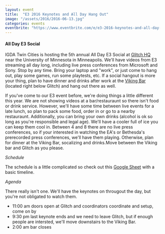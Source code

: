 ```yaml
---
layout: event
title:  "E3 2016 Keynotes and All Day Hang Out"
image: "/assets/2016/2016-06-13.jpg"
categories: events
eventbrite: "https://www.eventbrite.com/e/e3-2016-keynotes-and-all-day-hang-out-tickets-25917056614?aff=ebdsoporgprofile"
---
```


#### All Day E3 Social

IGDA Twin Cities is hosting the 5th annual All Day E3 Social at [Glitch HQ](http://glitch.mn/) near the University of Minnesota in Minneapolis. We'll have videos from E3 streaming all day long, including live press conferences from Microsoft and Sony. Stop by any time. Bring your laptop and "work", or just come to hang out, play some games, run some playtests, etc. If a social hangout is more your thing, plan to have dinner and drinks after work at the [Viking Bar](http://www.vikingbar.com/) (located right below Glitch) and hang out there as well.

If you've come to our E3 event before, we're doing things a little different this year. We are not showing videos at a bar/restauraunt so there isn't food or drink service. However, we'll have some time between live events for a late lunch, so plan to pack some food, order in or go to a nearby restauraunt. Additionally, you can bring your own drinks (alcohol is ok so long as you're responsible and legal age). We'll have a cooler full of ice you can keep them cool in. Between 4 and 8 there are no live press conferences, so if your interested in watching the EA's or Bethesda's prerecorded press conferences, we'll have them playing. Otherwise, plan for dinner at the Viking Bar, socalizing and drinks.Move between the Viking bar and Glitch as you please.


*Schedule*

The schedule is a little complicated so check out this [Google Sheet](https://docs.google.com/spreadsheets/d/1WRKnVmP-OkJdBktUTO8CMiiRykvZyoAV_2DRwMs7tck/edit?usp=sharing) with a basic timeline.

*Agenda*

There really isn't one. We'll have the keynotes on througout the day, but you're not obligated to watch them.

* 11:00 am doors open at Glitch and coordinators coordinate and setup, come on by
* 9:30 pm last keynote ends and we need to leave Glitch, but if enough people are intersted, we'll move downstairs to the Viking Bar.
* 2:00 am bar closes
